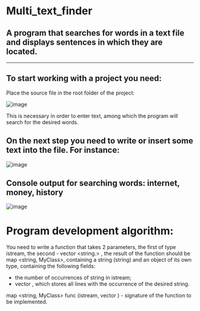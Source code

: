 # Multi_text_finder
## A program that searches for words in a text file and displays sentences in which they are located.

---

## To start working with a project you need:

Place the source file in the root folder of the project:

![image](https://user-images.githubusercontent.com/81817789/113759994-68eb5b80-971e-11eb-86e1-61d3556ffd2b.png)

This is necessary in order to enter text, among which the program will search for the desired words.

## On the next step you need to write or insert some text into the file. For instance:

![image](https://user-images.githubusercontent.com/81817789/113760985-9684d480-971f-11eb-8726-d8470d5a1473.png)

## Console output for searching words: internet, money, history

![image](https://user-images.githubusercontent.com/81817789/113761754-7efa1b80-9720-11eb-9a35-cd9a534efc9b.png)

# Program development algorithm:

You need to write a function that takes 2 parameters, the first of type istream, the second - vector <string.> , the result of the function should be map <string, MyClass>, containing a string (string) and an object of its own type, containing the following fields:
  - the number of occurrences of string in istream;
  - vector <string>, which stores all lines with the occurrence of the desired string.
 
 map <string, MyClass> func (istream, vector <string>) - signature of the function to be implemented.
  
